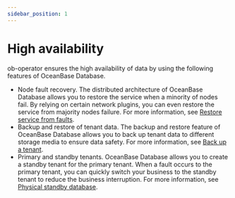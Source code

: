 ```yaml
---
sidebar_position: 1
---
```


# High availability

ob-operator ensures the high availability of data by using the following features of OceanBase Database.

* Node fault recovery. The distributed architecture of OceanBase Database allows you to restore the service when a minority of nodes fail. By relying on certain network plugins, you can even restore the service from majority nodes failure. For more information, see [Restore service from faults](300.disaster-recovery-of-ob-operator.mdx).
* Backup and restore of tenant data. The backup and restore feature of OceanBase Database allows you to back up tenant data to different storage media to ensure data safety. For more information, see [Back up a tenant](400.tenant-backup-of-ob-operator.md).
* Primary and standby tenants. OceanBase Database allows you to create a standby tenant for the primary tenant. When a fault occurs to the primary tenant, you can quickly switch your business to the standby tenant to reduce the business interruption. For more information, see [Physical standby database](600.standby-tenant-of-ob-operator.md).
